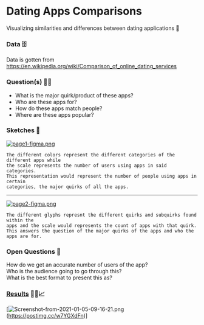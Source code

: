 # Dating Apps Comparisons
Visualizing similarities and differences between dating applications 💌

### Data 🗄️
Data is gotten from https://en.wikipedia.org/wiki/Comparison_of_online_dating_services

### Question(s) 🤔💭
- What is the major quirk/product of these apps?
- Who are these apps for?
- How do these apps match people?
- Where are these apps popular?

### Sketches &#128221;
[![page1-figma.png](https://i.postimg.cc/Jn5ch9hm/page1-figma.png)](https://postimg.cc/Hcj7Zv5P)  
```  
The different colors represent the different categories of the different apps while 
the scale represents the number of users using apps in said categories.  
This representation would represent the number of people using apps in certain 
categories, the major quirks of all the apps. 
``` 

-----

[![page2-figma.png](https://i.postimg.cc/tRVn20bg/page2-figma.png)](https://postimg.cc/QVhMdyHL) 
``` 
The different glyphs represnt the different quirks and subquirks found within the 
apps and the scale would represents the count of apps with that quirk.  
This answers the question of the major quirks of the apps and who the apps are for.  
``` 

### Open Questions 🧐
How do we get an accurate number of users of the app?  
Who is the audience going to go through this?  
What is the best format to present this as?  

### [Results](https://infogram.com/dating-apps-1h0n25yyjv35z6p?live) 🤵🏿📈
[![Screenshot-from-2021-01-05-09-16-21.png](https://i.postimg.cc/QxFZr87N/Screenshot-from-2021-01-05-09-16-21.png)(https://postimg.cc/w7YGXdFn)]
